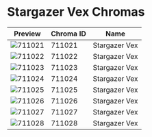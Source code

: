 # Stargazer Vex Chromas

| Preview | Chroma ID | Name |
|---------|-----------|------|
| ![711021](https://raw.communitydragon.org/latest/plugins/rcp-be-lol-game-data/global/default/v1/champion-chroma-images/711/711021.png) | 711021 | Stargazer Vex |
| ![711022](https://raw.communitydragon.org/latest/plugins/rcp-be-lol-game-data/global/default/v1/champion-chroma-images/711/711022.png) | 711022 | Stargazer Vex |
| ![711023](https://raw.communitydragon.org/latest/plugins/rcp-be-lol-game-data/global/default/v1/champion-chroma-images/711/711023.png) | 711023 | Stargazer Vex |
| ![711024](https://raw.communitydragon.org/latest/plugins/rcp-be-lol-game-data/global/default/v1/champion-chroma-images/711/711024.png) | 711024 | Stargazer Vex |
| ![711025](https://raw.communitydragon.org/latest/plugins/rcp-be-lol-game-data/global/default/v1/champion-chroma-images/711/711025.png) | 711025 | Stargazer Vex |
| ![711026](https://raw.communitydragon.org/latest/plugins/rcp-be-lol-game-data/global/default/v1/champion-chroma-images/711/711026.png) | 711026 | Stargazer Vex |
| ![711027](https://raw.communitydragon.org/latest/plugins/rcp-be-lol-game-data/global/default/v1/champion-chroma-images/711/711027.png) | 711027 | Stargazer Vex |
| ![711028](https://raw.communitydragon.org/latest/plugins/rcp-be-lol-game-data/global/default/v1/champion-chroma-images/711/711028.png) | 711028 | Stargazer Vex |